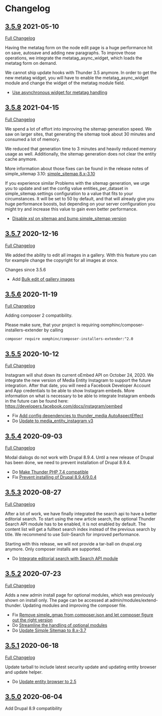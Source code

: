 # Changelog

## [3.5.9](https://github.com/thunder/thunder-distribution/tree/3.5.8) 2021-05-10
[Full Changelog](https://github.com/thunder/thunder-distribution/compare/3.5.7...3.5.8)

Having the metatag form on the node edit page is a huge performance hit on save, autosave and adding new paragraphs. To
improve those operations, we integrate the metatag_async_widget, which loads the metatag form on demand.

We cannot ship update hooks with Thunder 3.5 anymore. In order to get the new metatag widget, you will have to enable the
metatag_async_widget module and change the widget of the metatag module field.

- [Use asynchronous widget for metatag handling](https://www.drupal.org/node/3208355)

## [3.5.8](https://github.com/thunder/thunder-distribution/tree/3.5.8) 2021-04-15
[Full Changelog](https://github.com/thunder/thunder-distribution/compare/3.5.7...3.5.8)

We spend a lot of effort into improving the sitemap generation speed. We saw on larger sites, that generating the sitemap
took about 30 minutes and consumed a lot of memory.

We reduced that generation time to 3 minutes and heavily reduced memory usage as well. Additionally, the sitemap
generation does not clear the entity cache anymore.

More information about those fixes can be found in the release notes of simple_sitemap 3.10:
[simple_sitemap 8.x-3.10](https://www.drupal.org/project/simple_sitemap/releases/8.x-3.10)

If you experience similar Problems with the sitemap generation, we urge you to update and set the config value entities_per_dataset
in simple_sitemap.settings configuration to a value that fits to your circumstances. It will be set to 50 by default,
and that will already give you huge performance boosts, but depending on your server configuration you might try and
increase this value to gain even better performance.

- [Disable xsl on sitemap and bump simple_sitemap version](https://www.drupal.org/node/3208377)

## [3.5.7](https://github.com/thunder/thunder-distribution/tree/3.5.7) 2020-12-16
[Full Changelog](https://github.com/thunder/thunder-distribution/compare/3.5.6...3.5.7)

We added the ability to edit all images in a gallery. With this feature you can for example change the copyright for all images at once.

Changes since 3.5.6

- Add [Bulk edit of gallery images](https://www.drupal.org/node/3187607)

## [3.5.6](https://github.com/thunder/thunder-distribution/tree/3.5.6) 2020-11-19
[Full Changelog](https://github.com/thunder/thunder-distribution/compare/3.5.5...3.5.6)

Adding composer 2 compatibility.

Please make sure, that your project is requiring oomphinc/composer-installers-extender by calling

    composer require oomphinc/composer-installers-extender:^2.0


## [3.5.5](https://github.com/thunder/thunder-distribution/tree/3.5.5) 2020-10-12
[Full Changelog](https://github.com/thunder/thunder-distribution/compare/3.5.4...3.5.5)

Instagram will shut down its current oEmbed API on October 24, 2020. We integrate the new version of Media Entity Instagram to support the future integration.
After that date, you will need a Facebook Developer Account and App credentials to be able to show Instagram embeds.
More information on what is necessary to be able to integrate Instagram embeds in the future can be found here:
https://developers.facebook.com/docs/instagram/oembed

- Fix [Add config dependencies to thunder_media AutoAspectEffect](https://www.drupal.org/node/3164391)
- Do [Update to media_entity_instagram v3](https://www.drupal.org/node/3171500)

## [3.5.4](https://github.com/thunder/thunder-distribution/tree/3.5.4) 2020-09-03
[Full Changelog](https://github.com/thunder/thunder-distribution/compare/3.5.3...3.5.4)

Modal dialogs do not work with Drupal 8.9.4. Until a new release of Drupal has been done, we need to prevent installation of Drupal 8.9.4.

- Do [Make Thunder PHP 7.4 compatible](https://www.drupal.org/node/3168860)
- Fix [Prevent installing of Drupal 8.9.4/9.0.4](https://www.drupal.org/node/3168846)

## [3.5.3](https://github.com/thunder/thunder-distribution/tree/3.5.3) 2020-08-27
[Full Changelog](https://github.com/thunder/thunder-distribution/compare/3.5.2...3.5.3)

After a lot of work, we have finally integrated the search api to have a better editorial search.
To start using the new article search, the optional Thunder Search API module has to be enabled, it is not enabled by default. The content list will get a fulltext search index instead of the previous search by title. We recommend to use Solr-Search for improved performance.

Starting with this release, we will not provide a tar-ball on drupal.org anymore. Only composer installs are supported.

- Do [Integrate editorial search with Search API module](https://www.drupal.org/node/2899254)

## [3.5.2](https://github.com/thunder/thunder-distribution/tree/3.5.2) 2020-07-23
[Full Changelog](https://github.com/thunder/thunder-distribution/compare/3.5.1...3.5.2)

Adds a new admin install page for optional modules, which was previously shown on install only. The page can be accessed at admin/modules/extend-thunder.
Updating modules and improving the composer file.

- Fix [Remove simple_gmap from composer.json and let composer figure out the right version](https://www.drupal.org/node/3133327)
- Do [Streamline the handling of optional modules](https://www.drupal.org/node/3160788)
- Do [Update Simple Sitemap to 8.x-3.7](https://www.drupal.org/node/3157156)

## [3.5.1](https://github.com/thunder/thunder-distribution/tree/3.5.1) 2020-06-18
[Full Changelog](https://github.com/thunder/thunder-distribution/compare/3.5.0...3.5.1)

Update tarball to include latest security update and updating entity browser and update helper.

- Do [Update entity browser to 2.5](https://www.drupal.org/node/3146606)

## [3.5.0](https://github.com/thunder/thunder-distribution/tree/3.5.0) 2020-06-04

Add Drupal 8.9 compatibility

